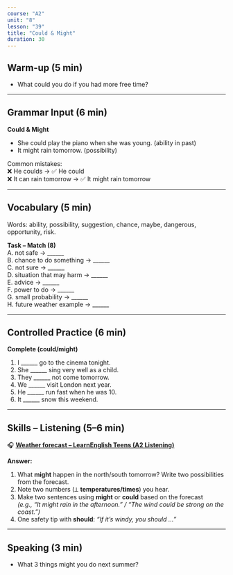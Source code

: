 ```yaml
---
course: "A2"
unit: "8"
lesson: "39"
title: "Could & Might"
duration: 30
---
```


## Warm-up (5 min)
- What could you do if you had more free time?  

-------

## Grammar Input (6 min)
**Could & Might**  
- She could play the piano when she was young. (ability in past)  
- It might rain tomorrow. (possibility)  

Common mistakes:  
❌ He coulds → ✅ He could  
❌ It can rain tomorrow → ✅ It might rain tomorrow  

-------

## Vocabulary (5 min)
Words: ability, possibility, suggestion, chance, maybe, dangerous, opportunity, risk.  

**Task – Match (8)**  
A. not safe → ______  
B. chance to do something → ______  
C. not sure → ______  
D. situation that may harm → ______  
E. advice → ______  
F. power to do → ______  
G. small probability → ______  
H. future weather example → ______  

-------

## Controlled Practice (6 min)
**Complete (could/might)**  
1. I ______ go to the cinema tonight.  
2. She ______ sing very well as a child.  
3. They ______ not come tomorrow.  
4. We ______ visit London next year.  
5. He ______ run fast when he was 10.  
6. It ______ snow this weekend.  

-------

## Skills – Listening (5–6 min)

🎧 **[Weather forecast – LearnEnglish Teens (A2 Listening)](https://learnenglishteens.britishcouncil.org/skills/listening/a2-listening/weather-forecast)**

**Answer:**
1) What **might** happen in the north/south tomorrow? Write two possibilities from the forecast.  
2) Note two numbers (⟂ **temperatures/times**) you hear.  
3) Make two sentences using **might** or **could** based on the forecast  
   *(e.g., “It might rain in the afternoon.” / “The wind could be strong on the coast.”)*  
4) One safety tip with **should**: *“If it’s windy, you should …”*


-------

## Speaking (3 min)
- What 3 things might you do next summer?
